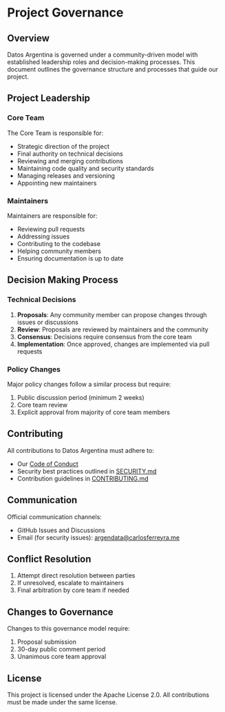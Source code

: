 # Project Governance

## Overview

Datos Argentina is governed under a community-driven model with established leadership roles and decision-making processes. This document outlines the governance structure and processes that guide our project.

## Project Leadership

### Core Team

The Core Team is responsible for:
- Strategic direction of the project
- Final authority on technical decisions
- Reviewing and merging contributions
- Maintaining code quality and security standards
- Managing releases and versioning
- Appointing new maintainers

### Maintainers

Maintainers are responsible for:
- Reviewing pull requests
- Addressing issues
- Contributing to the codebase
- Helping community members
- Ensuring documentation is up to date

## Decision Making Process

### Technical Decisions

1. **Proposals**: Any community member can propose changes through issues or discussions
2. **Review**: Proposals are reviewed by maintainers and the community
3. **Consensus**: Decisions require consensus from the core team
4. **Implementation**: Once approved, changes are implemented via pull requests

### Policy Changes

Major policy changes follow a similar process but require:
1. Public discussion period (minimum 2 weeks)
2. Core team review
3. Explicit approval from majority of core team members

## Contributing

All contributions to Datos Argentina must adhere to:
- Our [Code of Conduct](CODE_OF_CONDUCT.md)
- Security best practices outlined in [SECURITY.md](SECURITY.md)
- Contribution guidelines in [CONTRIBUTING.md](CONTRIBUTING.md)

## Communication

Official communication channels:
- GitHub Issues and Discussions
- Email (for security issues): argendata@carlosferreyra.me

## Conflict Resolution

1. Attempt direct resolution between parties
2. If unresolved, escalate to maintainers
3. Final arbitration by core team if needed

## Changes to Governance

Changes to this governance model require:
1. Proposal submission
2. 30-day public comment period
3. Unanimous core team approval

## License

This project is licensed under the Apache License 2.0. All contributions must be made under the same license.
